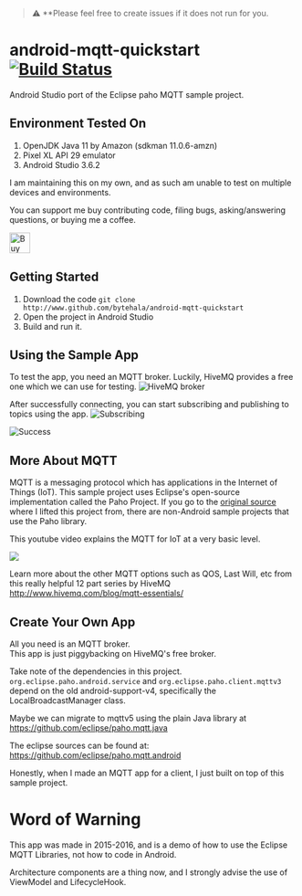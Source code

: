 > :warning: **Please feel free to create issues if it does not run for you.

# android-mqtt-quickstart [![Build Status](https://travis-ci.org/bytehala/android-mqtt-quickstart.svg?branch=master)](https://travis-ci.org/bytehala/android-mqtt-quickstart)
Android Studio port of the Eclipse paho MQTT sample project.

## Environment Tested On
1. OpenJDK Java 11 by Amazon (sdkman 11.0.6-amzn)
2. Pixel XL API 29 emulator
3. Android Studio 3.6.2

I am maintaining this on my own, and as such am unable to test on multiple devices and environments.

You can support me buy contributing code, filing bugs, asking/answering questions, or buying me a coffee.

<a href='https://ko-fi.com/bytehala' target='_blank'>
  <img height='36' style='border:0px;height:36px;' src='https://az743702.vo.msecnd.net/cdn/kofi3.png?v=2' border='0' alt='Buy Me a Coffee at ko-fi.com' />
</a>

## Getting Started
1. Download the code `git clone http://www.github.com/bytehala/android-mqtt-quickstart`
2. Open the project in Android Studio
3. Build and run it.

## Using the Sample App
To test the app, you need an MQTT broker. Luckily, HiveMQ provides a free one which we can use for testing.
![HiveMQ broker](http://i.imgur.com/zStIVr4.png "MQTT Settings")

After successfully connecting, you can start subscribing and publishing to topics using the app.
![Subscribing](http://i.imgur.com/dPSryih.png "Subscribing")

![Success](http://i.imgur.com/gao1R0x.png "Success")

## More About MQTT
MQTT is a messaging protocol which has applications in the Internet of Things (IoT).
This sample project uses Eclipse's open-source implementation called the Paho Project.
If you go to the [original source](https://github.com/eclipse/paho.mqtt.java) where I lifted this project from, there are non-Android sample projects that use the Paho library.

This youtube video explains the MQTT for IoT at a very basic level.

[![](http://img.youtube.com/vi/1XzC3WqmiBs/0.jpg)](http://www.youtube.com/watch?v=1XzC3WqmiBs "Basics of MQTT IoT")

Learn more about the other MQTT options such as QOS, Last Will, etc from this really helpful 12 part series by HiveMQ
http://www.hivemq.com/blog/mqtt-essentials/

## Create Your Own App
All you need is an MQTT broker.  
This app is just piggybacking on HiveMQ's free broker.

Take note of the dependencies in this project.
`org.eclipse.paho.android.service` and `org.eclipse.paho.client.mqttv3` depend on the old android-support-v4, specifically the LocalBroadcastManager class.

Maybe we can migrate to mqttv5 using the plain Java library at https://github.com/eclipse/paho.mqtt.java

The eclipse sources can be found at:
https://github.com/eclipse/paho.mqtt.android

Honestly, when I made an MQTT app for a client, I just built on top of this sample project.

# Word of Warning
This app was made in 2015-2016, and is a demo of how to use the Eclipse MQTT Libraries, not how to code in Android.

Architecture components are a thing now, and I strongly advise the use of ViewModel and LifecycleHook.
